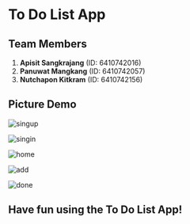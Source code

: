 # To Do List App

## Team Members
1. **Apisit Sangkrajang** (ID: 6410742016)
2. **Panuwat Mangkang** (ID: 6410742057)
3. **Nutchapon Kitkram** (ID: 6410742156)

## Picture Demo

![singup](https://github.com/ZzMEGAzZ/KotlinToDoList/assets/88434297/d3b98cb0-a236-406e-8f01-422f19d663af)

![singin](https://github.com/ZzMEGAzZ/KotlinToDoList/assets/88434297/994ea057-c24d-4ca8-a062-3663cca0c6ef)

![home](https://github.com/ZzMEGAzZ/KotlinToDoList/assets/88434297/1cec8269-3e35-40f3-9ab1-ca79e99cf84b)

![add](https://github.com/ZzMEGAzZ/KotlinToDoList/assets/88434297/ca39beb2-3118-44df-9a3b-618922585263)

![done](https://github.com/ZzMEGAzZ/KotlinToDoList/assets/88434297/8e8a7f08-0669-4678-a7cf-d1805ccceec8)


## Have fun using the To Do List App! ##
